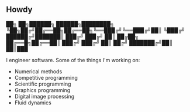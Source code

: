 ## Howdy
██╗  ██╗██████╗ ██████╗████████╗
╚██╗██╔╝██╔══██╗██╔══██╗╚══███╔╝╚══███╔╝██║
 ╚███╔╝ ██████╔╝███████║  ███╔╝   ███╔╝ ██║
 ██╔██╗ ██╔══█╗██╔══██║ ███╔╝   ███╔╝  ██║
██╔╝ ███████╔╝██║  ██║███

I engineer software. Some of the things I'm working on:

- Numerical methods
- Competitive programming
- Scientific programming
- Graphics programming
- Digital image processing
- Fluid dynamics

<!--
**alexbazzi/alexbazzi** is a ✨ _special_ ✨ repository because its `README.md` (this file) appears on your GitHub profile.

Here are some ideas to get you started:

- 🔭 I’m currently working on ...
- 🌱 I’m currently learning ...
- 👯 I’m looking to collaborate on ...
- 🤔 I’m looking for help with ...
- 💬 Ask me about ...
- 📫 How to reach me: ...
- 😄 Pronouns: ...
- ⚡ Fun fact: ...
-->
